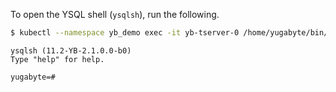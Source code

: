 
To open the YSQL shell (`ysqlsh`), run the following.

```sh
$ kubectl --namespace yb_demo exec -it yb-tserver-0 /home/yugabyte/bin/ysqlsh -- -h yb-tserver-0  --echo-queries
```

```
ysqlsh (11.2-YB-2.1.0.0-b0)
Type "help" for help.

yugabyte=#
```
